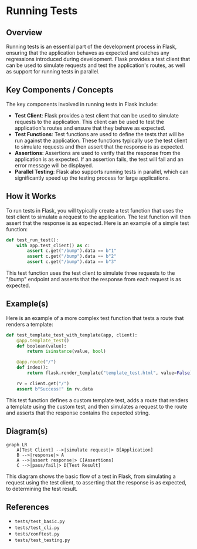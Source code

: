 # Running Tests
## Overview
Running tests is an essential part of the development process in Flask, ensuring that the application behaves as expected and catches any regressions introduced during development. Flask provides a test client that can be used to simulate requests and test the application's routes, as well as support for running tests in parallel.

## Key Components / Concepts
The key components involved in running tests in Flask include:
- **Test Client**: Flask provides a test client that can be used to simulate requests to the application. This client can be used to test the application's routes and ensure that they behave as expected.
- **Test Functions**: Test functions are used to define the tests that will be run against the application. These functions typically use the test client to simulate requests and then assert that the response is as expected.
- **Assertions**: Assertions are used to verify that the response from the application is as expected. If an assertion fails, the test will fail and an error message will be displayed.
- **Parallel Testing**: Flask also supports running tests in parallel, which can significantly speed up the testing process for large applications.

## How it Works
To run tests in Flask, you will typically create a test function that uses the test client to simulate a request to the application. The test function will then assert that the response is as expected. Here is an example of a simple test function:
```python
def test_run_test():
    with app.test_client() as c:
        assert c.get("/bump").data == b"1"
        assert c.get("/bump").data == b"2"
        assert c.get("/bump").data == b"3"
```
This test function uses the test client to simulate three requests to the "/bump" endpoint and asserts that the response from each request is as expected.

## Example(s)
Here is an example of a more complex test function that tests a route that renders a template:
```python
def test_template_test_with_template(app, client):
    @app.template_test()
    def boolean(value):
        return isinstance(value, bool)

    @app.route("/")
    def index():
        return flask.render_template("template_test.html", value=False)

    rv = client.get("/")
    assert b"Success!" in rv.data
```
This test function defines a custom template test, adds a route that renders a template using the custom test, and then simulates a request to the route and asserts that the response contains the expected string.

## Diagram(s)
```mermaid
graph LR
    A[Test Client] -->|simulate request|> B[Application]
    B -->|response|> A
    A -->|assert response|> C[Assertions]
    C -->|pass/fail|> D[Test Result]
```
This diagram shows the basic flow of a test in Flask, from simulating a request using the test client, to asserting that the response is as expected, to determining the test result.

## References
- `tests/test_basic.py`
- `tests/test_cli.py`
- `tests/conftest.py`
- `tests/test_testing.py`
